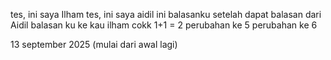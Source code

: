 tes, ini saya Ilham
tes, ini saya aidil
ini balasanku setelah dapat balasan dari Aidil
balasan ku ke kau ilham cokk
1+1 = 2
perubahan ke 5
perubahan ke 6

13 september 2025 (mulai dari awal lagi)